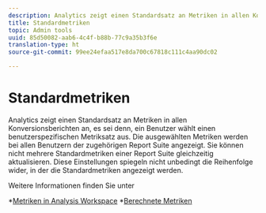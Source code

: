 ```yaml
---
description: Analytics zeigt einen Standardsatz an Metriken in allen Konversionsberichten an, es sei denn, ein Benutzer wählt einen benutzerspezifischen Metriksatz aus. Die ausgewählten Metriken werden bei allen Benutzern der zugehörigen Report Suite angezeigt. Sie können nicht mehrere Standardmetriken einer Report Suite gleichzeitig aktualisieren. Diese Einstellungen spiegeln nicht unbedingt die Reihenfolge wider, in der die Standardmetriken angezeigt werden.
title: Standardmetriken
topic: Admin tools
uuid: 85d50082-aab6-4c4f-b88b-77c9a35b3f6e
translation-type: ht
source-git-commit: 99ee24efaa517e8da700c67818c111c4aa90dc02

---
```



# Standardmetriken

Analytics zeigt einen Standardsatz an Metriken in allen Konversionsberichten an, es sei denn, ein Benutzer wählt einen benutzerspezifischen Metriksatz aus. Die ausgewählten Metriken werden bei allen Benutzern der zugehörigen Report Suite angezeigt. Sie können nicht mehrere Standardmetriken einer Report Suite gleichzeitig aktualisieren. Diese Einstellungen spiegeln nicht unbedingt die Reihenfolge wider, in der die Standardmetriken angezeigt werden.

Weitere Informationen finden Sie unter

*[Metriken in Analysis Workspace](/help/analyze/analysis-workspace/components/apply-create-metrics.md)
*[Berechnete Metriken](/help/components/c-calcmetrics/cm-overview.md)
